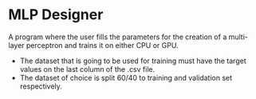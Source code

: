 # MLP Designer

A program where the user fills the parameters for the creation of a multi-layer perceptron and trains it on either CPU or GPU.

- The dataset that is going to be used for training must have the target values on the last column of the .csv file.
- The dataset of choice is split 60/40 to training and validation set respectively.
